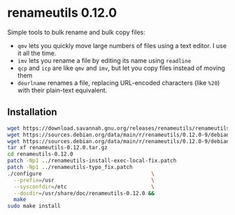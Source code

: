 # renameutils 0.12.0

Simple tools to bulk rename and bulk copy files:

* `qmv` lets you quickly move large numbers of files using a text editor. I use it all the time.
* `imv` lets you rename a file by editing its name using `readline`
* `qcp` and `icp` are like `qmv` and `imv`, but let you copy files instead of moving them
* `deurlname` renames a file, replacing URL-encoded characters (like `%20`) with their plain-text equivalent.

## Installation

```sh
wget https://download.savannah.gnu.org/releases/renameutils/renameutils-0.12.0.tar.gz
wget https://sources.debian.org/data/main/r/renameutils/0.12.0-9/debian/patches/install-exec-local-fix.patch -O renameutils-install-exec-local-fix.patch
wget https://sources.debian.org/data/main/r/renameutils/0.12.0-9/debian/patches/typo_fix.patch -O renameutils-typo_fix.patch
tar xf renameutils-0.12.0.tar.gz
cd renameutils-0.12.0
patch -Np1 ../renameutils-install-exec-local-fix.patch
patch -Np1 ../renameutils-typo_fix.patch
./configure                                   \
  --prefix=/usr                               \
  --sysconfdir=/etc                           \
  --docdir=/usr/share/doc/renameutils-0.12.0 &&
  make
sudo make install
```

